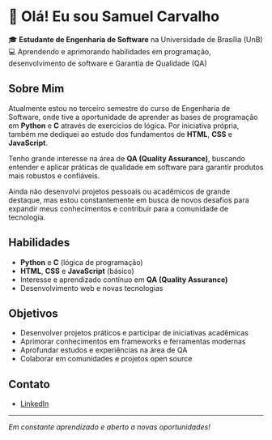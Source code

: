 # 👋 Olá! Eu sou Samuel Carvalho

🎓 **Estudante de Engenharia de Software** na Universidade de Brasília (UnB)  
💻 Aprendendo e aprimorando habilidades em programação, desenvolvimento de software e Garantia de Qualidade (QA)

## Sobre Mim

Atualmente estou no terceiro semestre do curso de Engenharia de Software, onde tive a oportunidade de aprender as bases de programação em **Python** e **C** através de exercícios de lógica. Por iniciativa própria, também me dediquei ao estudo dos fundamentos de **HTML**, **CSS** e **JavaScript**.

Tenho grande interesse na área de **QA (Quality Assurance)**, buscando entender e aplicar práticas de qualidade em software para garantir produtos mais robustos e confiáveis.

Ainda não desenvolvi projetos pessoais ou acadêmicos de grande destaque, mas estou constantemente em busca de novos desafios para expandir meus conhecimentos e contribuir para a comunidade de tecnologia.

## Habilidades

- **Python** e **C** (lógica de programação)
- **HTML**, **CSS** e **JavaScript** (básico)
- Interesse e aprendizado contínuo em **QA (Quality Assurance)**
- Desenvolvimento web e novas tecnologias

## Objetivos

- Desenvolver projetos práticos e participar de iniciativas acadêmicas
- Aprimorar conhecimentos em frameworks e ferramentas modernas
- Aprofundar estudos e experiências na área de QA
- Colaborar em comunidades e projetos open source

## Contato

- [LinkedIn](https://www.linkedin.com/in/samuel-carvalho-404072324)

---

*Em constante aprendizado e aberto a novas oportunidades!*
